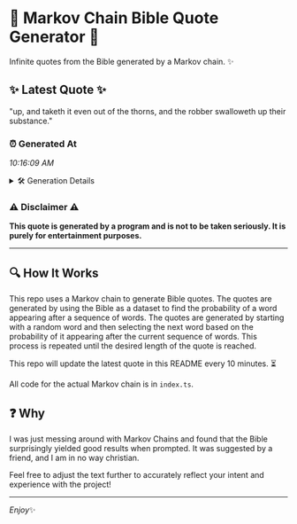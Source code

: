 # 📖 Markov Chain Bible Quote Generator 📖

Infinite quotes from the Bible generated by a Markov chain. ✨

## ✨ Latest Quote ✨
"up, and taketh it even out of the thorns, and the robber swalloweth up their substance."

### ⏰ Generated At
*10:16:09 AM*

<details>
    <summary>🛠️ Generation Details</summary>
    <p>
        <strong>🌱 Seed:</strong> up,<br>
        <strong>🔄 Iterations:</strong> 15<br>
        <strong>📜 Context History:</strong><br>[ up, ]: and<br>[ up,, and ]: taketh<br>[ up,, and, taketh ]: it<br>[ up,, and, taketh, it ]: even<br>[ up,, and, taketh, it, even ]: out<br>[ up,, and, taketh, it, even, out ]: of<br>[ and, taketh, it, even, out, of ]: the<br>[ taketh, it, even, out, of, the ]: thorns,<br>[ it, even, out, of, the, thorns, ]: and<br>[ even, out, of, the, thorns,, and ]: the<br>[ out, of, the, thorns,, and, the ]: robber<br>[ of, the, thorns,, and, the, robber ]: swalloweth<br>[ the, thorns,, and, the, robber, swalloweth ]: up<br>[ thorns,, and, the, robber, swalloweth, up ]: their<br>[ and, the, robber, swalloweth, up, their ]: substance.<br>
    </p>
</details>

### ⚠️ Disclaimer ⚠️
**This quote is generated by a program and is not to be taken seriously. It is purely for entertainment purposes.**

---

## 🔍 How It Works

This repo uses a Markov chain to generate Bible quotes. The quotes are generated by using the Bible as a dataset to find the probability of a word appearing after a sequence of words. The quotes are generated by starting with a random word and then selecting the next word based on the probability of it appearing after the current sequence of words. This process is repeated until the desired length of the quote is reached.

This repo will update the latest quote in this README every 10 minutes. ⏳

All code for the actual Markov chain is in `index.ts`.

## ❓ Why

I was just messing around with Markov Chains and found that the Bible surprisingly yielded good results when prompted. 
It was suggested by a friend, and I am in no way christian.

Feel free to adjust the text further to accurately reflect your intent and experience with the project!

---

*Enjoy*✨
